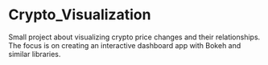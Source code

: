 # Crypto_Visualization
Small project about visualizing crypto price changes and their relationships. The focus is on creating an interactive dashboard app with Bokeh and similar libraries.
